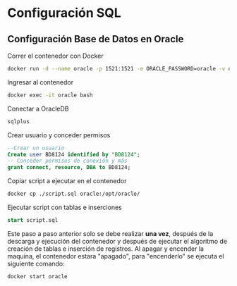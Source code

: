 # Configuración SQL

## Configuración Base de Datos en Oracle

Correr el contenedor con Docker

```bash
docker run -d --name oracle -p 1521:1521 -e ORACLE_PASSWORD=oracle -v data:/opt/oracle/oradata gvenzl/oracle-xe:21-slim
```

Ingresar al contenedor

```bash
docker exec -it oracle bash
```

Conectar a OracleDB

```bash
sqlplus
```

Crear usuario y conceder permisos

```sql
--Crear un usuario
Create user BD8124 identified by "BD8124";
-- Conceder permisos de conexión y más
grant connect, resource, DBA to BD8124;
```

Copiar script a ejecutar en el contenedor

```bash
docker cp ./script.sql oracle:/opt/oracle/
```

Ejecutar script con tablas e inserciones

```sql
start script.sql
```

Este paso a paso anterior solo se debe realizar **una vez**, después de la descarga y ejecución del contenedor y después de ejecutar el algoritmo de creación de tablas e inserción de registros. Al apagar y encender la maquina, el contenedor estara "apagado", para "encenderlo" se ejecuta el siguiente comando:

```bash
docker start oracle
```

